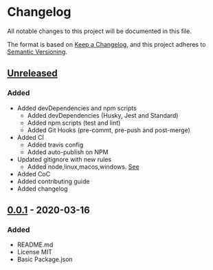# Changelog

All notable changes to this project will be documented in this file.

The format is based on [Keep a Changelog](https://keepachangelog.com/en/1.0.0/),
and this project adheres to [Semantic Versioning](https://semver.org/spec/v2.0.0.html).

## [Unreleased]

### Added

- Added devDependencies and npm scripts
  - Added devDependencies (Husky, Jest and Standard)
  - Added npm scripts (test and lint)
  - Added Git Hooks (pre-commt, pre-push and post-merge)
- Added CI
  - Added travis config
  - Added auto-publish on NPM
- Updated gitignore with new rules
  - Added node,linux,macos,windows. [See](https://www.gitignore.io/?templates=node,linux,macos,windows)
- Added CoC
- Added contributing guide
- Added changelog

## [0.0.1] - 2020-03-16

### Added

- README.md
- License MIT
- Basic Package.json

[Unreleased]: https://github.com/ulisesgascon/express-simple-pagination/compare/v0.0.1...HEAD
[0.0.1]: https://github.com/ulisesgascon/express-simple-pagination/releases/tag/v0.0.1